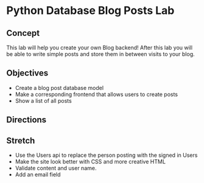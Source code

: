 # Python Database Blog Posts Lab

## Concept

This lab will help you create your own Blog backend! After this lab you will be able to write simple posts and store them in between visits to your blog.

## Objectives

+ Create a blog post database model
+ Make a corresponding frontend that allows users to create posts
+ Show a list of all posts

## Directions




## Stretch

+ Use the Users api to replace the person posting with the signed in Users
+ Make the site look better with CSS and more creative HTML
+ Validate content and user name.
+ Add an email field
